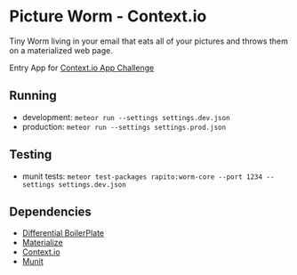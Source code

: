 # Picture Worm - Context.io

Tiny Worm living in your email that eats all of your pictures and throws them on a materialized web page.

Entry App for [Context.io App Challenge](http://contextio.challengepost.com/)



## Running

- development: ```meteor run --settings settings.dev.json```
- production: ```meteor run --settings settings.prod.json```

## Testing

- munit tests: ```meteor test-packages rapito:worm-core --port 1234 --settings settings.dev.json```

## Dependencies

- [Differential BoilerPlate](https://github.com/Differential/meteor-boilerplate/tree/materialize)
- [Materialize](http://materializecss.com/getting-started.html)
- [Context.io](https://context.io/)
- [Munit](https://github.com/practicalmeteor/munit)